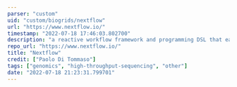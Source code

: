 ```yaml
---
parser: "custom"
uid: "custom/biogrids/nextflow"
url: "https://www.nextflow.io/"
timestamp: "2022-07-18 17:46:03.802700"
description: "a reactive workflow framework and programming DSL that ease writing computational pipelines with complex data.It is designed around the idea that the Linux platform is the lingua franca of data science. Linux provides many simple but powerful command-line and scripting tools that, when chained together, facilitate complex data manipulations.Nextflow extends this approach, adding the ability to define complex program interactions and a …"
repo_url: "https://www.nextflow.io/"
title: "Nextflow"
credit: ["Paolo Di Tommaso"]
tags: ["genomics", "high-throughput-sequencing", "other"]
date: "2022-07-18 21:23:31.799701"
---
```

